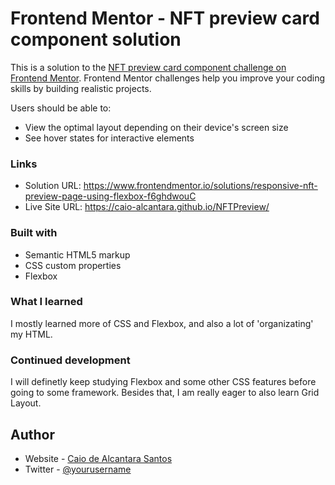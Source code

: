 # Frontend Mentor - NFT preview card component solution

This is a solution to the [NFT preview card component challenge on Frontend Mentor](https://www.frontendmentor.io/challenges/nft-preview-card-component-SbdUL_w0U). Frontend Mentor challenges help you improve your coding skills by building realistic projects. 

Users should be able to:

- View the optimal layout depending on their device's screen size
- See hover states for interactive elements

### Links

- Solution URL: https://www.frontendmentor.io/solutions/responsive-nft-preview-page-using-flexbox-f6ghdwouC
- Live Site URL: https://caio-alcantara.github.io/NFTPreview/

### Built with

- Semantic HTML5 markup
- CSS custom properties
- Flexbox


### What I learned

I mostly learned more of CSS and Flexbox, and also a lot of 'organizating' my HTML.



### Continued development

I will definetly keep studying Flexbox and some other CSS features before going to some framework. Besides that, I am really eager to also learn Grid Layout.


## Author

- Website - [Caio de Alcantara Santos](https://github.com/caio-alcantara)
- Twitter - [@yourusername](https://twitter.com/caiiuu3)
